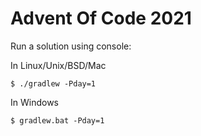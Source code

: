 # Advent Of Code 2021

Run a solution using console:

In Linux/Unix/BSD/Mac
```shell
$ ./gradlew -Pday=1
```

In Windows
```shell
$ gradlew.bat -Pday=1
```